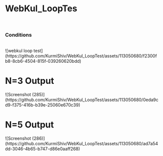 # WebKul_LoopTes
<br>
<h3>Conditions </h3>
<br>
![webkul loop test](https://github.com/KurmiShiv/WebKul_LoopTest/assets/113050680/f2300fb8-8cb6-4504-815f-039260620bdd)

<br>

<h1> N=3 Output</h1>
![Screenshot (285)](https://github.com/KurmiShiv/WebKul_LoopTest/assets/113050680/0eda9cd9-f375-416b-b39e-25060e670c39)
<br>
<h1> N=5 Output</h1>
![Screenshot (286)](https://github.com/KurmiShiv/WebKul_LoopTest/assets/113050680/ad7a54dd-3046-4b65-b747-d86e0aaff268)
